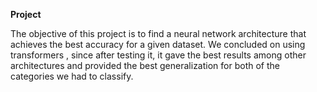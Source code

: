 **Project**

The objective of this project is to find a neural network architecture that achieves the best accuracy
for a given dataset. We concluded on using transformers , since
after testing it, it gave the best results among other architectures
and provided the best generalization for both of the categories
we had to classify.

